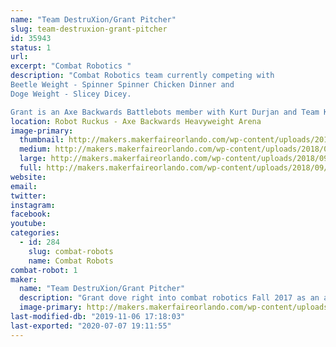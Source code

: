 ```yaml
---
name: "Team DestruXion/Grant Pitcher"
slug: team-destruxion-grant-pitcher
id: 35943
status: 1
url: 
excerpt: "Combat Robotics "
description: "Combat Robotics team currently competing with 
Beetle Weight - Spinner Spinner Chicken Dinner and  
Doge Weight - Slicey Dicey.

Grant is an Axe Backwards Battlebots member with Kurt Durjan and Team KurTrox."
location: Robot Ruckus - Axe Backwards Heavyweight Arena
image-primary:
  thumbnail: http://makers.makerfaireorlando.com/wp-content/uploads/2018/09/attachment_99917800-1-150x150.jpg
  medium: http://makers.makerfaireorlando.com/wp-content/uploads/2018/09/attachment_99917800-1-300x241.jpg
  large: http://makers.makerfaireorlando.com/wp-content/uploads/2018/09/attachment_99917800-1.jpg
  full: http://makers.makerfaireorlando.com/wp-content/uploads/2018/09/attachment_99917800-1.jpg
website: 
email: 
twitter: 
instagram: 
facebook: 
youtube: 
categories:
  - id: 284
    slug: combat-robots
    name: Combat Robots
combat-robot: 1
maker:
  name: "Team DestruXion/Grant Pitcher"
  description: "Grant dove right into combat robotics Fall 2017 as an apprentice to Kurt Durjan with KurTrox.  He helped build Axe Backwards and competed on Season 3 and 4 of Battlebots. Grant enjoys the friends and competitors he's met at local combat robot battles.  He created a robotics club at his school to help other kids expand their STEM interests. "
  image-primary: http://makers.makerfaireorlando.com/wp-content/uploads/2018/09/attachment_99917800.jpg
last-modified-db: "2019-11-06 17:18:03"
last-exported: "2020-07-07 19:11:55"
---
```

